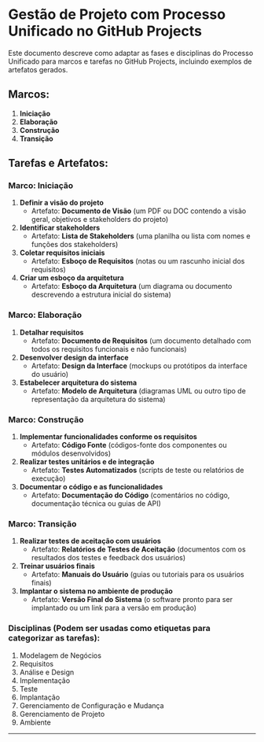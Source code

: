 # Gestão de Projeto com Processo Unificado no GitHub Projects

Este documento descreve como adaptar as fases e disciplinas do Processo Unificado para marcos e tarefas no GitHub Projects, incluindo exemplos de artefatos gerados.

## Marcos:

1. **Iniciação**
2. **Elaboração**
3. **Construção**
4. **Transição**

## Tarefas e Artefatos:

### Marco: Iniciação

1. **Definir a visão do projeto**
   - Artefato: **Documento de Visão** (um PDF ou DOC contendo a visão geral, objetivos e stakeholders do projeto)
2. **Identificar stakeholders**
   - Artefato: **Lista de Stakeholders** (uma planilha ou lista com nomes e funções dos stakeholders)
3. **Coletar requisitos iniciais**
   - Artefato: **Esboço de Requisitos** (notas ou um rascunho inicial dos requisitos)
4. **Criar um esboço da arquitetura**
   - Artefato: **Esboço da Arquitetura** (um diagrama ou documento descrevendo a estrutura inicial do sistema)

### Marco: Elaboração

1. **Detalhar requisitos**
   - Artefato: **Documento de Requisitos** (um documento detalhado com todos os requisitos funcionais e não funcionais)
2. **Desenvolver design da interface**
   - Artefato: **Design da Interface** (mockups ou protótipos da interface do usuário)
3. **Estabelecer arquitetura do sistema**
   - Artefato: **Modelo de Arquitetura** (diagramas UML ou outro tipo de representação da arquitetura do sistema)

### Marco: Construção

1. **Implementar funcionalidades conforme os requisitos**
   - Artefato: **Código Fonte** (códigos-fonte dos componentes ou módulos desenvolvidos)
2. **Realizar testes unitários e de integração**
   - Artefato: **Testes Automatizados** (scripts de teste ou relatórios de execução)
3. **Documentar o código e as funcionalidades**
   - Artefato: **Documentação do Código** (comentários no código, documentação técnica ou guias de API)

### Marco: Transição

1. **Realizar testes de aceitação com usuários**
   - Artefato: **Relatórios de Testes de Aceitação** (documentos com os resultados dos testes e feedback dos usuários)
2. **Treinar usuários finais**
   - Artefato: **Manuais do Usuário** (guias ou tutoriais para os usuários finais)
3. **Implantar o sistema no ambiente de produção**
   - Artefato: **Versão Final do Sistema** (o software pronto para ser implantado ou um link para a versão em produção)

### Disciplinas (Podem ser usadas como etiquetas para categorizar as tarefas):

1. Modelagem de Negócios
2. Requisitos
3. Análise e Design
4. Implementação
5. Teste
6. Implantação
7. Gerenciamento de Configuração e Mudança
8. Gerenciamento de Projeto
9. Ambiente

---

